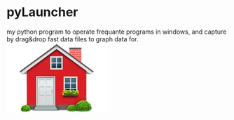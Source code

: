 # pyLauncher
my python program to operate frequante programs in windows,
and capture by drag&drop fast data files to graph data for.
![alt tag](home.jpg)